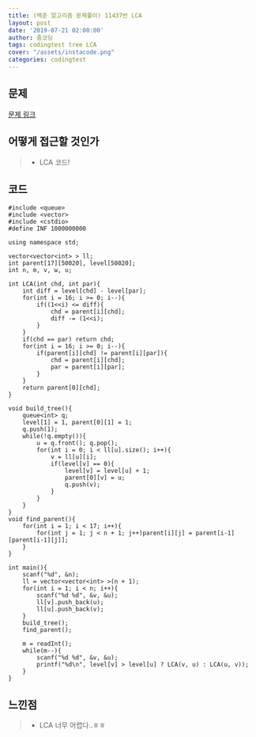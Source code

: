 ```yaml
---
title: (백준 알고리즘 문제풀이) 11437번 LCA
layout: post
date: '2019-07-21 02:00:00'
author: 줌코딩
tags: codingtest tree LCA
cover: "/assets/instacode.png"
categories: codingtest
---
```


## 문제

[문제 링크](https://www.acmicpc.net/problem/11437)

## 어떻게 접근할 것인가

>* LCA 코드!

## 코드

    #include <queue>
    #include <vector>
    #include <cstdio>
    #define INF 1000000000

    using namespace std;

    vector<vector<int> > ll;
    int parent[17][50020], level[50020];
    int n, m, v, w, u;

    int LCA(int chd, int par){
        int diff = level[chd] - level[par];
        for(int i = 16; i >= 0; i--){
            if((1<<i) <= diff){
                chd = parent[i][chd];
                diff -= (1<<i);
            }
        }
        if(chd == par) return chd;
        for(int i = 16; i >= 0; i--){
            if(parent[i][chd] != parent[i][par]){
                chd = parent[i][chd];
                par = parent[i][par];
            } 
        } 
        return parent[0][chd];
    }

    void build_tree(){
        queue<int> q;
        level[1] = 1, parent[0][1] = 1;
        q.push(1);
        while(!q.empty()){
            u = q.front(); q.pop();
            for(int i = 0; i < ll[u].size(); i++){
                v = ll[u][i];
                if(level[v] == 0){
                    level[v] = level[u] + 1;
                    parent[0][v] = u;
                    q.push(v);
                }
            }
        }
    }
    void find_parent(){
        for(int i = 1; i < 17; i++){
            for(int j = 1; j < n + 1; j++)parent[i][j] = parent[i-1][parent[i-1][j]];
        }
    }

    int main(){
        scanf("%d", &n);
        ll = vector<vector<int> >(n + 1);
        for(int i = 1; i < n; i++){
            scanf("%d %d", &v, &u);
            ll[v].push_back(u);
            ll[u].push_back(v);
        }
        build_tree();
        find_parent();

        m = readInt();
        while(m--){
            scanf("%d %d", &v, &u);
            printf("%d\n", level[v] > level[u] ? LCA(v, u) : LCA(u, v));       
        }
    }

## 느낀점

>* LCA 너무 어렵다..ㅎㅎ
